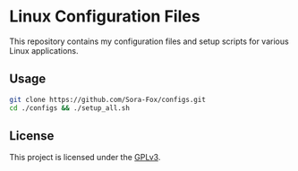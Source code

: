 # Linux Configuration Files

This repository contains my configuration files and setup scripts for various Linux applications.


## Usage

   ```bash
   git clone https://github.com/Sora-Fox/configs.git
   cd ./configs && ./setup_all.sh
   ```

## License

This project is licensed under the [GPLv3](LICENSE).
